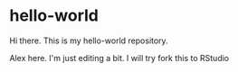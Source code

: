 # hello-world
Hi there. This is my hello-world repository.

Alex here. I'm just editing a bit. I will try fork this to RStudio
